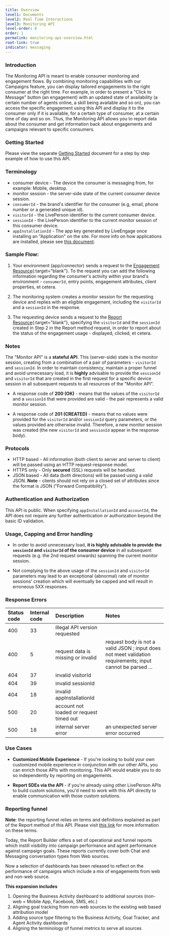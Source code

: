 ```yaml
---
title: Overview
level1: Documents
level2: Real Time Interactions
level3: Monitoring API
level-order: 8
order: 1
permalink: monitoring-api-overview.html
root-link: true
indicator: messaging
---
```


### Introduction

The Monitoring API is meant to enable consumer monitoring and engagement flows. By combining monitoring capabilities with our Campaigns feature, you can display tailored engagements to the right consumer at the right time. For example, in order to present a "Click to Message" button (an engagement) with an updated state of availability (a certain number of agents online, a skill being available and so on), you can access the specific engagement using this API and display it to the consumer only if it is available, for a certain type of consumer, at a certain time of day and so on. Thus, the Monitoring API allows you to report data about the consumer and get information back about engagements and campaigns relevant to specific consumers.

### Getting Started

Please view the separate [Getting Started](rt-interactions-monitoring-getting-started.html) document for a step by step example of how to use this API.

### Terminology

* consumer device - The device the consumer is messaging from, for example: Mobile, desktop.
* monitor session - the server-side state of the current consumer device session.
* `consumerId` - the brand's identifier for the consumer (e.g, email, phone number or a generated unique id).
* `visitorId` - the LivePerson identifier to the current consumer device.
* `sessionId` - the LivePerson identifier to the current monitor session of this consumer device.
* `appInstallationId` - The app key generated by LiveEngage once installing an "Application" on the site. For more info on how applications are installed, please see [this document](/rt-interactions-monitoring-app-install.html).

### Sample Flow:

1. Your environment (app/connector) sends a request to the [Engagement Resource](rt-interactions-monitoring-methods-engagement.html){:target="blank"}. To the request you can add the following information regarding the consumer's activity within your brand's environment -  `consumerId`, entry points, engagement attributes, client properties, et cetera.

2. The monitoring system creates a monitor session for the requesting device and replies with an eligible engagement, including the `visitorId` and a `sessionId` in the response.

3. The requesting device sends a request to the [Report Resource](rt-interactions-report.html){:target="blank"}, specifying the `visitorId` and the `sessionId` created in Step 2 in the Report method request, in order to report about the status of the engagement usage - displayed, clicked, et cetera.

### Notes

The "Monitor API" is a **stateful API**. This (server-side) state is the monitor session, creating from a combination of a pair of parameters - `visitorId` and `sessionId`. In order to maintain consistency, maintain a proper funnel and avoid unnecessary load, it is **highly**  advisable to provide the `sessionId` and `visitorId` that are created in the first request for a specific device session in all subsequent requests to all resources of the "Monitor API".

* A response code of **200 (OK)** - means that the values of the `visitorId` and a `sessionId` that were provided are valid - the pair represents a valid monitor session.

* A response code of **201 (CREATED)** 	- means that no values were provided for the `visitorId` and/or `sessionId` query parameters, or the values provided are otherwise invalid. Therefore, a new monitor session was created (the new `visitorId` and  `sessionId` appear in the response body).

### Protocols

* HTTP based - All information (both client to server and server to client) will be passed using an HTTP request-response model.
* HTTPS only - Only **secured** (SSL) requests will be handled.
* JSON based - All data (both directions) will be passed using a valid JSON. **Note** - clients should not rely on a closed set of attributes since the format is JSON ("Forward Compatibility").

### Authentication and Authorization

This API is public. When specifying `appInstallationId` and `accountId`, the API does not require any further authentication or authorization beyond the basic ID validation.

### Usage, Capping and Error handling

* In order to avoid unnecessary load, **it is highly advisable to provide the `sessionId` and `visitorId` of the consumer device** in all subsequent requests (e.g. the 2nd request onwards) spanning the current monitor session.

* Not complying to the above usage of the `sessionId` and `visitorId` parameters may lead to an exceptional (abnormal) rate of monitor sessions' creation which will eventually be capped and will result in erroneous 5XX responses.

### Response Errors

| Status code | Internal code | Description | Notes |
| :--- | :--- | :--- | :--- |
| 400 | 33 | illegal API version requested | |
| 400 | 5 | request data is missing or invalid | request body is not a valid JSON ; input does not meet validation requirements; input cannot be parsed ... |
| 404 | 37 | invalid visitorId | |
| 404 | 39 | invalid sessionId | |
| 404 | 18 | invalid appInstallationId | |
| 500 | 20 | account not loaded or request timed out | |
| 500 | 18 | internal server error | an unexpected server error occurred |

### Use Cases

* **Customized Mobile Experience** - If you're looking to build your own customized mobile experience in conjunction with our other APIs, you can enrich those APIs with monitoring. This API would enable you to do so independently by reporting on engagements.

* **Report SDEs via the API** - if you're already using other LivePerson APIs to build custom solutions, you'd need to work with this API directly to enable communication with those custom solutions.


### Reporting funnel

**Note**: the reporting funnel relies on terms and definitions explained as part of the Report method of this API. Please visit [this link](rt-interactions-monitoring-methods-report.html) for more information on these terms.

Today, the Report Builder offers a set of operational and funnel reports which instill visibility into campaign performance and agent performance against campaign goals. These reports currently cover both Chat and Messaging conversation types from Web sources.

Now a selection of dashboards has been released to reflect on the performance of campaigns which include a mix of engagements from web and non-web source.

**This expansion includes**

1. Opening the Business Activity dashboard to additional sources (non-web = Mobile App, Facebook, SMS, etc.)
2. Aligning goal tracking from non-web sources to the existing web based attribution model
3. Adding source type filtering to the Business Activity, Goal Tracker, and Agent Activity dashboards
4. Aligning the terminology of funnel metrics to serve all sources
